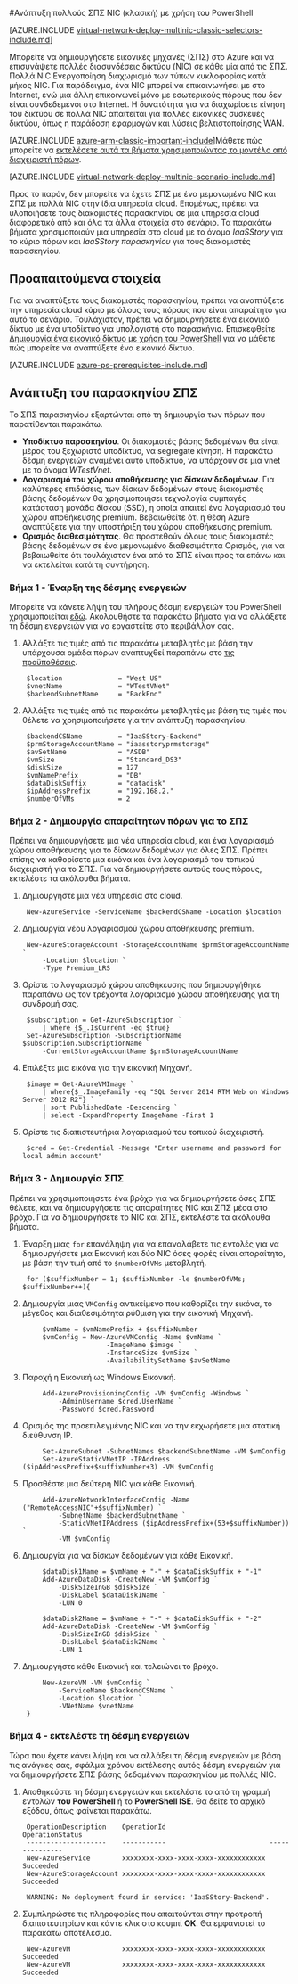 <properties
   pageTitle="Ανάπτυξη πολλούς NIC ΣΠΣ χρήση του PowerShell στο μοντέλο κλασική ανάπτυξης | Microsoft Azure"
   description="Μάθετε πώς μπορείτε να αναπτύξετε το ΣΠΣ NIC πολλούς χρήση του PowerShell στο μοντέλο κλασική ανάπτυξης"
   services="virtual-network"
   documentationCenter="na"
   authors="jimdial"
   manager="carmonm"
   editor=""
   tags="azure-service-management"
/>
<tags  
   ms.service="virtual-network"
   ms.devlang="na"
   ms.topic="article"
   ms.tgt_pltfrm="na"
   ms.workload="infrastructure-services"
   ms.date="02/02/2016"
   ms.author="jdial" />

#<a name="deploy-multi-nic-vms-classic-using-powershell"></a>Ανάπτυξη πολλούς ΣΠΣ NIC (κλασική) με χρήση του PowerShell

[AZURE.INCLUDE [virtual-network-deploy-multinic-classic-selectors-include.md](../../includes/virtual-network-deploy-multinic-classic-selectors-include.md)]

Μπορείτε να δημιουργήσετε εικονικές μηχανές (ΣΠΣ) στο Azure και να επισυνάψετε πολλές διασυνδέσεις δικτύου (NIC) σε κάθε μία από τις ΣΠΣ. Πολλά NIC Ενεργοποίηση διαχωρισμό των τύπων κυκλοφορίας κατά μήκος NIC. Για παράδειγμα, ένα NIC μπορεί να επικοινωνήσει με στο Internet, ενώ μια άλλη επικοινωνεί μόνο με εσωτερικούς πόρους που δεν είναι συνδεδεμένοι στο Internet. Η δυνατότητα για να διαχωρίσετε κίνηση του δικτύου σε πολλά NIC απαιτείται για πολλές εικονικές συσκευές δικτύου, όπως η παράδοση εφαρμογών και λύσεις βελτιστοποίησης WAN.

[AZURE.INCLUDE [azure-arm-classic-important-include](../../includes/learn-about-deployment-models-classic-include.md)]Μάθετε πώς μπορείτε να [εκτελέσετε αυτά τα βήματα χρησιμοποιώντας το μοντέλο από διαχειριστή πόρων](virtual-network-deploy-multinic-arm-ps.md).

[AZURE.INCLUDE [virtual-network-deploy-multinic-scenario-include.md](../../includes/virtual-network-deploy-multinic-scenario-include.md)]

Προς το παρόν, δεν μπορείτε να έχετε ΣΠΣ με ένα μεμονωμένο NIC και ΣΠΣ με πολλά NIC στην ίδια υπηρεσία cloud. Επομένως, πρέπει να υλοποιήσετε τους διακομιστές παρασκηνίου σε μια υπηρεσία cloud διαφορετικό από και όλα τα άλλα στοιχεία στο σενάριο. Τα παρακάτω βήματα χρησιμοποιούν μια υπηρεσία στο cloud με το όνομα *IaaSStory* για το κύριο πόρων και *IaaSStory παρασκηνίου* για τους διακομιστές παρασκηνίου.

## <a name="prerequisites"></a>Προαπαιτούμενα στοιχεία

Για να αναπτύξετε τους διακομιστές παρασκηνίου, πρέπει να αναπτύξετε την υπηρεσία cloud κύριο με όλους τους πόρους που είναι απαραίτητο για αυτό το σενάριο. Τουλάχιστον, πρέπει να δημιουργήσετε ένα εικονικό δίκτυο με ένα υποδίκτυο για υπολογιστή στο παρασκήνιο. Επισκεφθείτε [Δημιουργία ένα εικονικό δίκτυο με χρήση του PowerShell](virtual-networks-create-vnet-classic-netcfg-ps.md) για να μάθετε πώς μπορείτε να αναπτύξετε ένα εικονικό δίκτυο.

[AZURE.INCLUDE [azure-ps-prerequisites-include.md](../../includes/azure-ps-prerequisites-include.md)]

## <a name="deploy-the-back-end-vms"></a>Ανάπτυξη του παρασκηνίου ΣΠΣ

Το ΣΠΣ παρασκηνίου εξαρτώνται από τη δημιουργία των πόρων που παρατίθενται παρακάτω.

- **Υποδίκτυο παρασκηνίου**. Οι διακομιστές βάσης δεδομένων θα είναι μέρος του ξεχωριστό υποδίκτυο, να segregate κίνηση. Η παρακάτω δέσμη ενεργειών αναμένει αυτό υποδίκτυο, να υπάρχουν σε μια vnet με το όνομα *WTestVnet*.
- **Λογαριασμό του χώρου αποθήκευσης για δίσκων δεδομένων**. Για καλύτερες επιδόσεις, των δίσκων δεδομένων στους διακομιστές βάσης δεδομένων θα χρησιμοποιήσει τεχνολογία συμπαγές κατάσταση μονάδα δίσκου (SSD), η οποία απαιτεί ένα λογαριασμό του χώρου αποθήκευσης premium. Βεβαιωθείτε ότι η θέση Azure αναπτύξετε για την υποστήριξη του χώρου αποθήκευσης premium.
- **Ορισμός διαθεσιμότητας**. Θα προστεθούν όλους τους διακομιστές βάσης δεδομένων σε ένα μεμονωμένο διαθεσιμότητα Ορισμός, για να βεβαιωθείτε ότι τουλάχιστον ένα από τα ΣΠΣ είναι προς τα επάνω και να εκτελείται κατά τη συντήρηση.

### <a name="step-1---start-your-script"></a>Βήμα 1 - Έναρξη της δέσμης ενεργειών

Μπορείτε να κάνετε λήψη του πλήρους δέσμη ενεργειών του PowerShell χρησιμοποιείται [εδώ](https://raw.githubusercontent.com/Azure/azure-quickstart-templates/master/IaaS-Story/11-MultiNIC/classic/virtual-network-deploy-multinic-classic-ps.ps1). Ακολουθήστε τα παρακάτω βήματα για να αλλάξετε τη δέσμη ενεργειών για να εργαστείτε στο περιβάλλον σας.

1. Αλλάξτε τις τιμές από τις παρακάτω μεταβλητές με βάση την υπάρχουσα ομάδα πόρων αναπτυχθεί παραπάνω στο [τις προϋποθέσεις](#Prerequisites).

        $location              = "West US"
        $vnetName              = "WTestVNet"
        $backendSubnetName     = "BackEnd"

2. Αλλάξτε τις τιμές από τις παρακάτω μεταβλητές με βάση τις τιμές που θέλετε να χρησιμοποιήσετε για την ανάπτυξη παρασκηνίου.

        $backendCSName         = "IaaSStory-Backend"
        $prmStorageAccountName = "iaasstoryprmstorage"
        $avSetName             = "ASDB"
        $vmSize                = "Standard_DS3"
        $diskSize              = 127
        $vmNamePrefix          = "DB"
        $dataDiskSuffix        = "datadisk"
        $ipAddressPrefix       = "192.168.2."
        $numberOfVMs           = 2

### <a name="step-2---create-necessary-resources-for-your-vms"></a>Βήμα 2 - Δημιουργία απαραίτητων πόρων για το ΣΠΣ

Πρέπει να δημιουργήσετε μια νέα υπηρεσία cloud, και ένα λογαριασμό χώρου αποθήκευσης για το δίσκων δεδομένων για όλες ΣΠΣ. Πρέπει επίσης να καθορίσετε μια εικόνα και ένα λογαριασμό του τοπικού διαχειριστή για το ΣΠΣ. Για να δημιουργήσετε αυτούς τους πόρους, εκτελέστε τα ακόλουθα βήματα.

1. Δημιουργήστε μια νέα υπηρεσία στο cloud.

        New-AzureService -ServiceName $backendCSName -Location $location

2. Δημιουργία νέου λογαριασμού χώρου αποθήκευσης premium.

        New-AzureStorageAccount -StorageAccountName $prmStorageAccountName `
            -Location $location `
            -Type Premium_LRS

3. Ορίστε το λογαριασμό χώρου αποθήκευσης που δημιουργήθηκε παραπάνω ως τον τρέχοντα λογαριασμό χώρου αποθήκευσης για τη συνδρομή σας.

        $subscription = Get-AzureSubscription `
            | where {$_.IsCurrent -eq $true}  
        Set-AzureSubscription -SubscriptionName $subscription.SubscriptionName `
            -CurrentStorageAccountName $prmStorageAccountName

4. Επιλέξτε μια εικόνα για την εικονική Μηχανή.

        $image = Get-AzureVMImage `
            | where{$_.ImageFamily -eq "SQL Server 2014 RTM Web on Windows Server 2012 R2"} `
            | sort PublishedDate -Descending `
            | select -ExpandProperty ImageName -First 1

5. Ορίστε τις διαπιστευτήρια λογαριασμού του τοπικού διαχειριστή.

        $cred = Get-Credential -Message "Enter username and password for local admin account"

### <a name="step-3---create-vms"></a>Βήμα 3 - Δημιουργία ΣΠΣ

Πρέπει να χρησιμοποιήσετε ένα βρόχο για να δημιουργήσετε όσες ΣΠΣ θέλετε, και να δημιουργήσετε τις απαραίτητες NIC και ΣΠΣ μέσα στο βρόχο. Για να δημιουργήσετε το NIC και ΣΠΣ, εκτελέστε τα ακόλουθα βήματα.

1. Έναρξη μιας `for` επανάληψη για να επαναλάβετε τις εντολές για να δημιουργήσετε μια Εικονική και δύο NIC όσες φορές είναι απαραίτητο, με βάση την τιμή από το `$numberOfVMs` μεταβλητή.

        for ($suffixNumber = 1; $suffixNumber -le $numberOfVMs; $suffixNumber++){

2. Δημιουργία μιας `VMConfig` αντικείμενο που καθορίζει την εικόνα, το μέγεθος και διαθεσιμότητα ρύθμιση για την εικονική Μηχανή.

            $vmName = $vmNamePrefix + $suffixNumber
            $vmConfig = New-AzureVMConfig -Name $vmName `
                            -ImageName $image `
                            -InstanceSize $vmSize `
                            -AvailabilitySetName $avSetName  

3. Παροχή η Εικονική ως Windows Εικονική.

            Add-AzureProvisioningConfig -VM $vmConfig -Windows `
                -AdminUsername $cred.UserName `
                -Password $cred.Password

4. Ορισμός της προεπιλεγμένης NIC και να την εκχωρήσετε μια στατική διεύθυνση IP.

            Set-AzureSubnet -SubnetNames $backendSubnetName -VM $vmConfig
            Set-AzureStaticVNetIP -IPAddress ($ipAddressPrefix+$suffixNumber+3) -VM $vmConfig

5. Προσθέστε μια δεύτερη NIC για κάθε Εικονική.

            Add-AzureNetworkInterfaceConfig -Name ("RemoteAccessNIC"+$suffixNumber) `
                -SubnetName $backendSubnetName `
                -StaticVNetIPAddress ($ipAddressPrefix+(53+$suffixNumber)) `
                -VM $vmConfig

6. Δημιουργία για να δίσκων δεδομένων για κάθε Εικονική.

            $dataDisk1Name = $vmName + "-" + $dataDiskSuffix + "-1"    
            Add-AzureDataDisk -CreateNew -VM $vmConfig `
                -DiskSizeInGB $diskSize `
                -DiskLabel $dataDisk1Name `
                -LUN 0       

            $dataDisk2Name = $vmName + "-" + $dataDiskSuffix + "-2"   
            Add-AzureDataDisk -CreateNew -VM $vmConfig `
                -DiskSizeInGB $diskSize `
                -DiskLabel $dataDisk2Name `
                -LUN 1

7. Δημιουργήστε κάθε Εικονική και τελειώνει το βρόχο.

            New-AzureVM -VM $vmConfig `
                -ServiceName $backendCSName `
                -Location $location `
                -VNetName $vnetName
        }

### <a name="step-4---run-the-script"></a>Βήμα 4 - εκτελέστε τη δέσμη ενεργειών

Τώρα που έχετε κάνει λήψη και να αλλάξει τη δέσμη ενεργειών με βάση τις ανάγκες σας, σφάλμα χρόνου εκτέλεσης αυτός δέσμη ενεργειών για να δημιουργήσετε ΣΠΣ βάσης δεδομένων παρασκηνίου με πολλές NIC.

1. Αποθηκεύστε τη δέσμη ενεργειών και εκτελέστε το από τη γραμμή εντολών **του PowerShell** ή το **PowerShell ISE**. Θα δείτε το αρχικό εξόδου, όπως φαίνεται παρακάτω.

        OperationDescription    OperationId                          OperationStatus
        --------------------    -----------                          ---------------
        New-AzureService        xxxxxxxx-xxxx-xxxx-xxxx-xxxxxxxxxxxx Succeeded      
        New-AzureStorageAccount xxxxxxxx-xxxx-xxxx-xxxx-xxxxxxxxxxxx Succeeded      

        WARNING: No deployment found in service: 'IaaSStory-Backend'.

2. Συμπληρώστε τις πληροφορίες που απαιτούνται στην προτροπή διαπιστευτηρίων και κάντε κλικ στο κουμπί **OK**. Θα εμφανιστεί το παρακάτω αποτέλεσμα.

        New-AzureVM             xxxxxxxx-xxxx-xxxx-xxxx-xxxxxxxxxxxx Succeeded
        New-AzureVM             xxxxxxxx-xxxx-xxxx-xxxx-xxxxxxxxxxxx Succeeded
